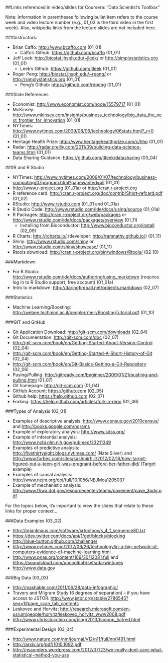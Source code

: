 ##Links referenced in video/slides for Coursera: “Data Scientist’s Toolbox”

Note: Information in parentheses following bullet item refers to the course week and video lecture number (e.g., 01_03 is the third video in the first week). Also, wikipedia links from the lecture slides are not included here.

###Instructors:
* Brian Caffo: http://www.bcaffo.com (01_01)
   * Caffo’s Github: https://github.com/bcaffo (01_01)
* Jeff Leek: http://biostat.jhsph.edu/~jleek/ or http://simplystatistics.org (01_01)
   * Leek’s Github: https://github.com/jtleek (01_01)
* Roger Peng: http://biostat.jhsph.edu/~rpeng/ or http://simplystatistics.org (01_01)
  * Peng’s Github: https://github.com/rdpeng (01_01)

###Slide References
* Economist: http://www.economist.com/node/15579717 (01_01)
* McKinsey: http://www.mkinsey.com/insights/business_technology/big_data_the_next_frontier_for_innovation (01_01)
* NYTimes: http://www.nytimes.com/2009/08/06/technology/06stats.html?_r=0 (01_01)
* Heritage Health Prize: http://www.heritagehealthprize.com/c/hhp (01_01)
* Radar: http://radar.oreilly.com/2011/09/building-data-science-teams.html (01_01)
* Data Sharing Guidance: https://github.com/jtleek/datasharing (03_04)

###R and R Studio
* NYTimes: http://www.nytimes.com/2009/01/07/technology/business-computing/07program.html?pagewanted=all (01_01)
* http://www.r-project.org (01_01a) or http://cran.r-project.org 
* R reference card: http://cran.r-project.org/doc/contrib/Short-refcard.pdf (01_02)
* RStudio: http://www.rstudio.com (01_01 and 01_01a)
* R Studio Code: http://www.rstudio.com/ide/docs/using/source (01_01a)
* R Packages: http://cran.r-project.org/web/packages or http://www.rstudio.com/ide/docs/packages/overview (01_11)
  * Installing from Bioconductor: http://www.bioconductor.org/install (02_09)
* R Charts: http://rcharts.io/  (developer: http://ramnathv.github.io/) (01_11)
* Shiny: http://www.rstudio.com/shiny or http://www.rstudio.com/shiny/showcase/ (01_11)
* Rtools download: http://cran.r-project.org/bin/windows/Rtools/ (02_10)

###Markdown
* For R Studio: http://www.rstudio.com/ide/docs/authoring/using_markdown (requires log in to R Studio support, free account) (01_01a)
* Intro to markdown: http://daringfireball.net/projects.markdown (02_07)

###Statistics
* Machine Learning/Boosting: http://webee.technion.ac.il/people/rmeir/BoostingTutorial.pdf (01_10)

###GIT and GitHub
* Git Application Download: http://git-scm.com/downloads (02_04)
* Git Documentation: http://git-scm.com/doc (02_07)
*	http://git-scm.com/book/en/Getting-Started-About-Version-Control (02_04)
*	http://git-scm.com/book/en/Getting-Started-A-Short-History-of-Git (02_04)
*	http://git-scm.com/book/en/Git-Basics-Getting-a-Git-Repository (02_06)
* Pusing/Pulling: http://gitready.com/beginner/2009/01/21/pushing-and-pulling.html (01_07)
* Git homepage: http://git-scm.com (01_04)
* GitHub Account: https://github.com (02_05)
* Github help: https://help.github.com (02_07)
*	Forking: https://help.github.com/articles/fork-a-repo (02_06)

###Types of Analysis (03_01)
* Examples of descriptive analysis: http://www.census.gov/2010census/ and http://books.google.com/ngrams 
* Example of exploratory analysis: http://www.sdss.org/
* Example of inferential analysis: http://www.ncbi.nlm.nih.gov/pubmed/23211349 
* Examples of predictive analysis: http://fivethirtyeight.blogs.nytimes.com/ (Nate Silver) and http://www.forbes.com/sites/kashmirhill/2012/02/16/how-target-figured-out-a-teen-girl-was-pregnant-before-her-father-did/ (Target example)
* Examples of causal analysis: http://www.nejm.org/doi/full/10.1056/NEJMoa1205037 
* Example of mechanistic analysis: http://www.fhwa.dot.gov/resourcecenter/teams/pavement/pave_3pdg.pdf 

For the topics below, it’s important to view the slides that relate to these links for proper context…

###Data Examples (03_02)
* http://brianknaus.com/software/srtoolbox/s_4_1_sequence80.txt 
* https://dev.twitter.com/docs/api/1/get/blocks/blocking 
* http://blue-button.github.com/challenge/ 
* http://www.nytimes.com/2012/06/26/technology/in-a-big-network-of-computers-evidence-of-machine-learning.html 
* http://www.pnas.org/content/109/30/12081.full and https://soundcloud.com/uncoolbob/sets/darwintunes 
* http://www.data.gov

###Big Data (03_03)
* http://mashable.com/2011/06/28/data-infographic/	
* Travers and Milgram Study (6 degrees of separation) – if you have access to JSTOR: http://www.jstor.org/stable/2786545?seq=1#page_scan_tab_contents 
* Leskovec and Horvitz: http://research.microsoft.com/en-us/um/people/horvitz/leskovec_horvitz_www2008.pdf 
* http://www.chrisstucchio.com/blog/2013/hadoop_hatred.html

###Experimental Design (03_04)
* http://www.nature.com/nm/journal/v12/n11/full/nm1491.html 
* http://arxiv.org/pdf/1010.1092.pdf 
* http://nsaunders.wordpress.com/2012/07/23/we-really-dont-care-what-statistical-method-you-use


